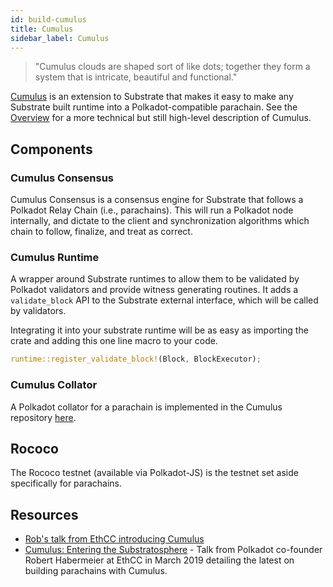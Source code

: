 ```yaml
---
id: build-cumulus
title: Cumulus
sidebar_label: Cumulus
---
```


> "Cumulus clouds are shaped sort of like dots; together they form a system that is intricate,
> beautiful and functional."

[Cumulus](https://github.com/paritytech/cumulus) is an extension to Substrate that makes it easy to
make any Substrate built runtime into a Polkadot-compatible parachain. See the
[Overview](https://github.com/paritytech/cumulus/blob/master/docs/overview.md) for a more technical
but still high-level description of Cumulus.

## Components

### Cumulus Consensus

Cumulus Consensus is a consensus engine for Substrate that follows a Polkadot Relay Chain (i.e.,
parachains). This will run a Polkadot node internally, and dictate to the client and synchronization
algorithms which chain to follow, finalize, and treat as correct.

### Cumulus Runtime

A wrapper around Substrate runtimes to allow them to be validated by Polkadot validators and provide
witness generating routines. It adds a `validate_block` API to the Substrate external interface,
which will be called by validators.

Integrating it into your substrate runtime will be as easy as importing the crate and adding this
one line macro to your code.

```rust
runtime::register_validate_block!(Block, BlockExecutor);
```

### Cumulus Collator

A Polkadot collator for a parachain is implemented in the Cumulus repository
[here](https://github.com/paritytech/cumulus/tree/master/collator).

## Rococo

The Rococo testnet (available via Polkadot-JS) is the testnet set aside specifically for parachains.

## Resources

- [Rob's talk from EthCC introducing Cumulus](https://www.youtube.com/watch?v=thgtXq5YMOo)
- [Cumulus: Entering the Substratosphere](https://www.youtube.com/watch?v=thgtXq5YMOo) - Talk from
  Polkadot co-founder Robert Habermeier at EthCC in March 2019 detailing the latest on building
  parachains with Cumulus.
